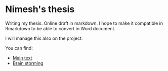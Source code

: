 # Nimesh's thesis

Writing my thesis. Online draft in markdown. I hope to make it compatible in Rmarkdown to be able to convert in Word document.

I will manage this also on the project.

You can find:

- [Main text](main.md)
- [Brain storming](brainstrom.md)
